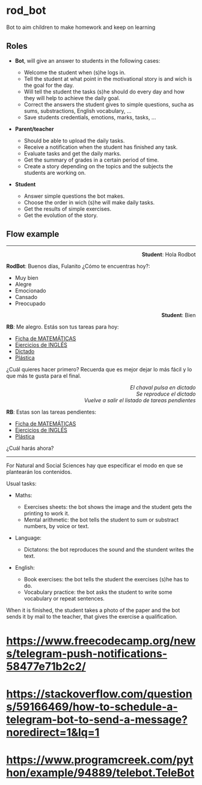 # rod_bot

Bot to aim children to make homework and keep on learning

## Roles

- **Bot**, will give an answer to students in the following cases:

  - Welcome the student when (s)he logs in.
  - Tell the student at what point in the motivational story is and wich is the goal for the day.
  - Will tell the student the tasks (s)he should do every day and how they will help to achieve the daily goal.
  - Correct the answers the student gives to simple questions, sucha as sums, substractions, English vocabulary, ...
  - Save students credentials, emotions, marks, tasks, ...

* **Parent/teacher**

  - Should be able to upload the daily tasks.
  - Receive a notification when the student has finished any task.
  - Evaluate tasks and get the daily marks.
  - Get the summary of grades in a certain period of time.
  - Create a story depending on the topics and the subjects the students are working on.

* **Student**

  - Answer simple questions the bot makes.
  - Choose the order in wich (s)he will make daily tasks.
  - Get the results of simple exercises.
  - Get the evolution of the story.

## Flow example

---

<div style="text-align: right"> <strong>Student</strong>: Hola Rodbot </div>

**RodBot**: Buenos días, Fulanito ¿Cómo te encuentras hoy?:

- Muy bien
- Alegre
- Emocionado
- Cansado
- Preocupado

<div style="text-align: right"> <strong>Student</strong>: Bien </div>

**RB**: Me alegro. Estás son tus tareas para hoy:

- [Ficha de MATEMÁTICAS](https://drive.google.com/open?id=1oo-2a8bV55DmiCmS9GnZ019Agi1bX8WA)
- [Ejercicios de INGLÉS](https://www.blinklearning.com/LMS/busqueda.php?&student=1)
- [Dictado](speech.py)
- [Plástica](https://drive.google.com/open?id=1f2uTCglxzKDAxHv8OPPbUYNUk6ffwyUw)

¿Cuál quieres hacer primero? Recuerda que es mejor dejar lo más fácil y lo que más te gusta para el final.

<div style="text-align: right"><em>
El chaval pulsa en dictado<br>
Se reproduce el dictado<br>
Vuelve a salir el listado de tareas pendientes</em></div>

**RB**: Estas son las tareas pendientes:

- [Ficha de MATEMÁTICAS](https://drive.google.com/open?id=1oo-2a8bV55DmiCmS9GnZ019Agi1bX8WA)
- [Ejercicios de INGLÉS](https://www.blinklearning.com/LMS/busqueda.php?&student=1)
- [Plástica](https://drive.google.com/open?id=1f2uTCglxzKDAxHv8OPPbUYNUk6ffwyUw)

¿Cuál harás ahora?

---

For Natural and Social Sciences hay que especificar el modo en que se plantearán los contenidos.

Usual tasks:

- Maths:

  - Exercises sheets: the bot shows the image and the student gets the printing to work it.
  - Mental arithmetic: the bot tells the student to sum or substract numbers, by voice or text.

- Language:

  - Dictatons: the bot reproduces the sound and the stundent writes the text.

- English:

  - Book exercises: the bot tells the student the exercises (s)he has to do.
  - Vocabulary practice: the bot asks the student to write some vocabulary or repeat sentences.

When it is finished, the student takes a photo of the paper and the bot sends it by mail to the teacher,
that gives the exercise a qualification.

# https://www.freecodecamp.org/news/telegram-push-notifications-58477e71b2c2/

# https://stackoverflow.com/questions/59166469/how-to-schedule-a-telegram-bot-to-send-a-message?noredirect=1&lq=1

# https://www.programcreek.com/python/example/94889/telebot.TeleBot
